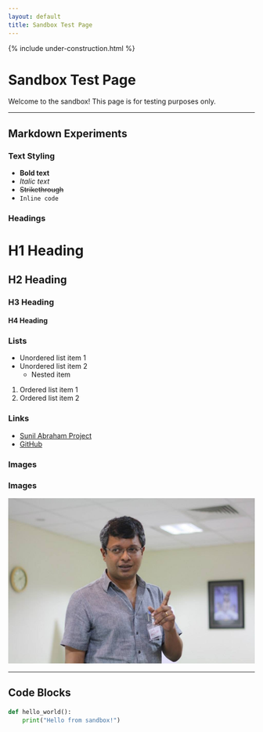 ```yaml
---
layout: default
title: Sandbox Test Page
---
```


{% include under-construction.html %}

# Sandbox Test Page

Welcome to the sandbox! This page is for testing purposes only.

---

## Markdown Experiments

### Text Styling
- **Bold text**
- _Italic text_
- ~~Strikethrough~~
- `Inline code`

### Headings
# H1 Heading
## H2 Heading
### H3 Heading
#### H4 Heading

### Lists
- Unordered list item 1
- Unordered list item 2
  - Nested item
1. Ordered list item 1
2. Ordered list item 2

### Links
- [Sunil Abraham Project](https://sunilabraham.in)
- [GitHub](https://github.com)

### Images
### Images
![Sunil Abraham 2017 June](https://raw.githubusercontent.com/sunilabrahamindia/sunilabraham/main/assets/images/Sunil%20Abraham%202017%20June.jpg)

---

## Code Blocks

```python
def hello_world():
    print("Hello from sandbox!")
